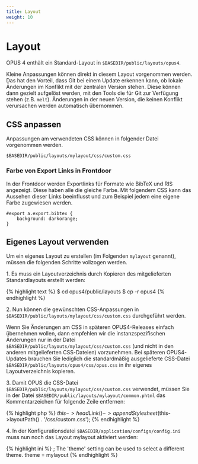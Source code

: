 ```yaml
---
title: Layout
weight: 10
---
```


# Layout

OPUS 4 enthält ein Standard-Layout in `$BASEDIR/public/layouts/opus4`.

Kleine Anpassungen können direkt in diesem Layout vorgenommen werden.
Das hat den Vorteil, dass Git bei einem Update erkennen kann, ob lokale
Änderungen im Konflikt mit der zentralen Version stehen. Diese können
dann gezielt aufgelöst werden, mit den Tools die für Git zur Verfügung
stehen (z.B. `melt`). Änderungen in der neuen Version, die keinen 
Konflikt verursachen werden automatisch übernommen. 
 
## CSS anpassen 
 
Anpassungen am verwendeten CSS können in folgender Datei vorgenommen
werden.
 
    $BASEDIR/public/layouts/mylayout/css/custom.css
    
### Farbe von Export Links in Frontdoor
    
In der Frontdoor werden Exportlinks für Formate wie BibTeX und RIS 
angezeigt. Diese haben alle die gleiche Farbe. Mit folgendem CSS kann
das Aussehen dieser Links beeinflusst und zum Beispiel jedem eine eigene 
Farbe zugewiesen werden.

    #export a.export.bibtex {
        background: darkorange;
    }
  
## Eigenes Layout verwenden
 
Um ein eigenes Layout zu erstellen (im Folgenden `mylayout` genannt), 
müssen die folgenden Schritte vollzogen werden.

1\. Es muss ein Layoutverzeichnis durch Kopieren des mitgelieferten Standardlayouts erstellt werden:

{% highlight text %}
$ cd opus4/public/layouts
$ cp -r opus4 <mylayout>
{% endhighlight %}

2\. Nun können die gewünschten CSS-Anpassungen in `$BASEDIR/public/layouts/mylayout/css/custom.css` durchgeführt werden.

Wenn Sie Änderungen am CSS in späteren OPUS4-Releases einfach übernehmen wollen,
dann empfehlen wir die instanzspezifischen Änderungen nur in der Datei
`$BASEDIR/public/layouts/mylayout/css/custom.css` (und nicht in den anderen mitgelieferten CSS-Dateien)
vorzunehmen. Bei späteren OPUS4-Updates brauchen Sie lediglich die standardmäßig
ausgelieferte CSS-Datei `$BASEDIR/public/layouts/opus4/css/opus.css` in ihr eigenes
Layoutverzeichnis kopieren.

3\. Damit OPUS die CSS-Datei `$BASEDIR/public/layouts/mylayout/css/custom.css` verwendet, müssen Sie in
  der Datei `$BASEDIR/public/layouts/mylayout/common.phtml` das Kommentarzeichen für folgende Zeile entfernen:

{% highlight php %}
$this->headLink()->appendStylesheet($this->layoutPath() . '/css/custom.css');
{% endhighlight %}

4\. In der Konfigurationsdatei `$BASEDIR/application/configs/config.ini` muss nun noch das Layout mylayout aktiviert werden:

{% highlight ini %}
; The 'theme' setting can be used to select a different theme.
theme = mylayout
{% endhighlight %}

